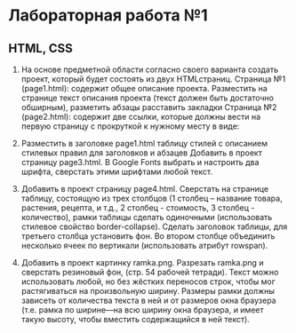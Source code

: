 # Лабораторная работа №1
## HTML, CSS

1. На основе предметной области согласно своего варианта создать проект, который будет состоять из двух HTML­страниц. 
Страница №1 (page1.html): содержит общее описание проекта. Разместить на странице текст описания проекта (текст должен быть достаточно обширным), разметить абзацы расставить закладки 
Страница №2 (page2.html): содержит две ссылки, которые должны вести на первую страницу c прокруткой к нужному месту в виде:

2. Разместить в заголовке page1.html таблицу стилей с описанием стилевых правил для заголовков и абзацев 
Добавить в проект страницу page3.html.
В Google Fonts выбрать и настроить два шрифта,
сверстать этими шрифтами любой текст.

3. Добавить в проект страницу page4.html. Сверстать на странице таблицу, состоящую из трех столбцов (1 столбец – название товара, растения, рецепта, и т.д., 2 столбец - стоимость, 3 столбец - количество), рамки таблицы сделать одиночными (использовать стилевое свойство border-collapse). Сделать заголовок таблицы, для третьего столбца установить фон. Во втором столбце объединить несколько ячеек по вертикали (использовать атрибут rowspan).

4. Добавить в проект картинку ramka.png. Разрезать ramka.png и сверстать резиновый фон, (стр. 54 рабочей тетради). Текст можно использовать любой, но без жёстких переносов строк, чтобы мог растягиваться на произвольную ширину.
Размеры рамки должны зависеть от количества текста в ней и от размеров окна браузера (т.е. рамка по ширине—на всю ширину окна браузера, и имеет такую высоту, чтобы вместить содержащийся в ней текст).
